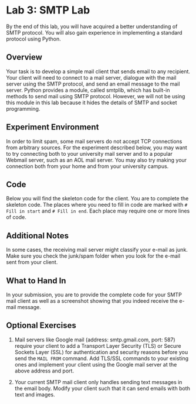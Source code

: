 # Lab 3: SMTP Lab

By the end of this lab, you will have acquired a better understanding of SMTP protocol. You will also gain experience in implementing a standard protocol using Python.

## Overview

Your task is to develop a simple mail client that sends email to any recipient. Your client will need to connect to a mail server, dialogue with the mail server using the SMTP protocol, and send an email message to the mail server. Python provides a module, called smtplib, which has built-in methods to send mail using SMTP protocol. However, we will not be using this module in this lab because it hides the details of SMTP and socket programming.

## Experiment Environment

In order to limit spam, some mail servers do not accept TCP connections from arbitrary sources. For the experiment described below, you may want to try connecting both to your university mail server and to a popular Webmail server, such as an AOL mail server. You may also try making your connection both from your home and from your university campus.

## Code

Below you will find the skeleton code for the client. You are to complete the skeleton code. The places where you need to fill in code are marked with `# Fill in start` and `# Fill in end`. Each place may require one or more lines of code.

## Additional Notes

In some cases, the receiving mail server might classify your e-mail as junk. Make sure you check the junk/spam folder when you look for the e-mail sent from your client.

## What to Hand In

In your submission, you are to provide the complete code for your SMTP mail client as well as a screenshot showing that you indeed receive the e-mail message.

## Optional Exercises

1. Mail servers like Google mail (address: smtp.gmail.com, port: 587) require your client to add a Transport Layer Security (TLS) or Secure Sockets Layer (SSL) for authentication and security reasons before you send the `MAIL FROM` command. Add TLS/SSL commands to your existing ones and implement your client using the Google mail server at the above address and port.

2. Your current SMTP mail client only handles sending text messages in the email body. Modify your client such that it can send emails with both text and images.
